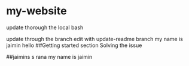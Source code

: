 # my-website

update thorough the local bash 

update through the branch
edit with update-readme branch
my name is jaimin
hello
##Getting started section
Solving the issue

##jaimins s rana
my name is jaimin

